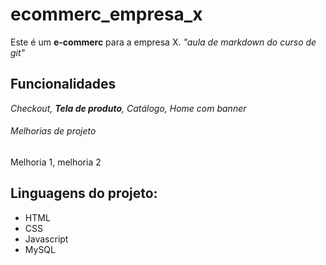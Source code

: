 # ecommerc_empresa_x
Este é um **e-commerc** para a empresa X. *"aula de markdown do curso de git"*

## Funcionalidades
_Checkout, **Tela de produto**, Catálogo, Home com banner_


###### Melhorias de projeto

Melhoria 1, melhoria 2


## Linguagens do projeto:

* HTML
* CSS
* Javascript
* MySQL